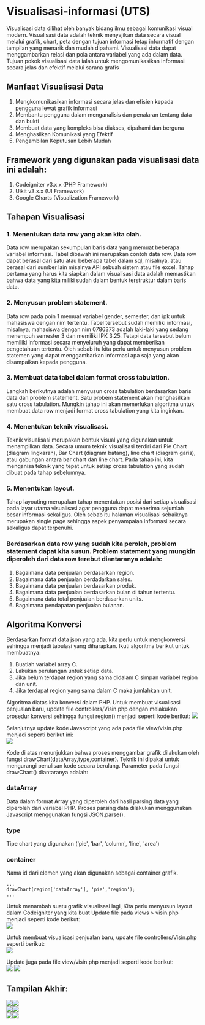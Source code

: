 # Visualisasi-informasi (UTS)	
Visualisasi data dilihat oleh banyak bidang ilmu sebagai komunikasi visual modern. Visualisasi data adalah teknik menyajikan data secara visual melalui grafik, chart, peta dengan tujuan informasi tetap informatif dengan tampilan yang menarik dan mudah dipahami. Visualisasi data dapat menggambarkan relasi dan pola antara variabel yang ada dalam data. Tujuan pokok visualisasi data ialah untuk mengomunikasikan informasi secara jelas dan efektif melalui sarana grafis	

## Manfaat Visualisasi Data	
1. Mengkomunikasikan informasi secara jelas dan efisien kepada pengguna lewat grafik informasi	
2. Membantu pengguna dalam menganalisis dan penalaran tentang data dan bukti	
3. Membuat data yang kompleks bisa diakses, dipahami dan berguna	
4. Menghasilkan Komunikasi yang Efektif	
5. Pengambilan Keputusan Lebih Mudah	

## Framework yang digunakan pada visualisasi data ini adalah:	
1. Codeigniter v3.x.x (PHP Framework)	
2. Uikit v3.x.x (UI Framework)	
3. Google Charts (Visualization Framework)	

## Tahapan Visualisasi	

### 1. Menentukan data row yang akan kita olah.	
Data row merupakan sekumpulan baris data yang memuat beberapa variabel informasi. Tabel dibawah ini merupakan contoh data row. Data row dapat berasal dari satu atau beberapa tabel dalam sql, misalnya, atau berasal dari sumber lain misalnya API sebuah sistem atau file excel. Tahap pertama yang harus kita siapkan dalam visualisasi data adalah memastikan bahwa data yang kita miliki sudah dalam bentuk terstruktur dalam baris data.	

### 2. Menyusun problem statement.	
Data row pada poin 1 memuat variabel gender, semester, dan ipk untuk mahasiswa dengan nim tertentu. Tabel tersebut sudah memiliki informasi, misalnya, mahasiswa dengan nim 0786373 adalah laki-laki yang sedang menempuh semester 3 dan memiliki IPK 3.25. Tetapi data tersebut belum memiliki informasi secara menyeluruh yang dapat memberikan pengetahuan tertentu. Oleh sebab itu kita perlu untuk menyusun problem statemen yang dapat menggambarkan informasi apa saja yang akan disampaikan kepada pengguna.	

### 3. Membuat data tabel dalam format cross tabulation.	
Langkah berikutnya adalah menyusun cross tabulation berdasarkan baris data dan problem statement. Satu probem statement akan menghasilkan satu cross tabulation. Mungkin tahap ini akan memerlukan algoritma untuk membuat data row menjadi format cross tabulation yang kita inginkan.	

### 4. Menentukan teknik visualisasi.	
Teknik visualisasi merupakan bentuk visual yang digunakan untuk menampilkan data. Secara umum teknik visualisasi terdiri dari Pie Chart (diagram lingkaran), Bar Chart (diagram batang), line chart (diagram garis), atau gabungan antara bar chart dan line chart. Pada tahap ini, kita menganisa teknik yang tepat untuk setiap cross tabulation yang sudah dibuat pada tahap sebelumnya.	

### 5. Menentukan layout.	
Tahap layouting merupakan tahap menentukan posisi dari setiap visualisasi pada layar utama visualisasi agar pengguna dapat menerima sejumlah besar informasi sekaligus. Oleh sebab itu halaman visualisasi sebaiknya merupakan single page sehingga aspek penyampaian informasi secara sekaligus dapat terpenuhi.<p>	

### Berdasarkan data row yang sudah kita peroleh, problem statement dapat kita susun. Problem statement yang mungkin diperoleh dari data row terebut diantaranya adalah:	
1. Bagaimana data penjualan berdasarkan region.	
2. Bagaimana data penjualan berdadarkan sales.	
3. Bagaimana data penjualan berdasarkan produk.	
4. Bagaimana data penjualan berdasarkan bulan di tahun tertentu.	
5. Bagaimana data total penjualan berdasarkan units.	
6. Bagaimana pendapatan penjualan bulanan.	

## Algoritma Konversi	
Berdasarkan format data json yang ada, kita perlu untuk mengkonversi sehingga menjadi tabulasi yang diharapkan. Ikuti algoritma berikut untuk membuatnya:	
1. Buatlah variabel array C.	
2. Lakukan perulangan untuk setiap data.	
3. Jika belum terdapat region yang sama didalam C simpan variabel region dan unit.	
4. Jika terdapat region yang sama dalam C maka jumlahkan unit.	

Algoritma diatas kita konversi dalam PHP. Untuk membuat visualisasi penjualan baru, update file controllers/Visin.php dengan melakukan prosedur konversi sehingga fungsi region() menjadi seperti kode berikut:	
<img src="07.PNG">	

Selanjutnya update kode Javascript yang ada pada file view/visin.php menjadi seperti berikut ini:	
<img src="10.PNG">	

Kode di atas menunjukkan bahwa proses menggambar grafik dilakukan oleh fungsi drawChart(dataArray,type,container). Teknik ini dipakai untuk mengurangi penulisan kode secara berulang. Parameter pada fungsi drawChart() diantaranya adalah:	
### dataArray	
Data dalam format Array yang diperoleh dari hasil parsing data yang diperoleh dari variabel PHP. Proses parsing data dilakukan menggunakan Javascript menggunakan fungsi JSON.parse().	

### type	
Tipe chart yang digunakan (‘pie', ‘bar', ‘column', 'line', 'area')	

### container	
Nama id dari elemen yang akan digunakan sebagai container grafik. 	

    ...	
    drawChart(region['dataArray'], 'pie','region');	
    ...	

Untuk menambah suatu grafik visualisasi lagi, Kita perlu menyusun layout dalam Codeigniter yang kita buat Update file pada views > visin.php menjadi seperti kode berikut:	
<img src="10.PNG">	

Untuk membuat visualisasi penjualan baru, update file controllers/Visin.php seperti berikut:	
<img src="07.PNG">	

Update juga pada file view/visin.php menjadi seperti kode berikut:	
<img src="08.PNG"> <img src="09.PNG">	

## Tampilan Akhir:	
<img src="01.PNG"><img src="02.PNG">	
<img src="03.PNG"><img src="04.PNG">	
<img src="05.PNG"><img src="06.PNG">

